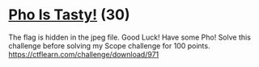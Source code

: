 # [Pho Is Tasty!](https://ctflearn.com/challenge/971) (30)
The flag is hidden in the jpeg file. Good Luck! Have some Pho! Solve this challenge before solving my Scope challenge for 100 points. https://ctflearn.com/challenge/download/971
